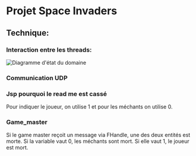 # Projet Space Invaders

## Technique:

### Interaction entre les threads:
![Diagramme d'état du domaine](http://www.plantuml.com/plantuml/proxy?cache=no&src=https://raw.githubusercontent.com/EmileClement/Space_Invaders/master/Biblio/UML/threads.puml&fmt=svg)

### Communication UDP


### Jsp pourquoi le read me est cassé

Pour indiquer le joueur, on utilise 1 et pour les méchants on utilise 0.

### Game_master

Si le game master reçoit un message via FHandle, une des deux entités est morte. Si la variable vaut 0, les méchants sont mort. Si elle vaut 1, le joueur est mort.
 
